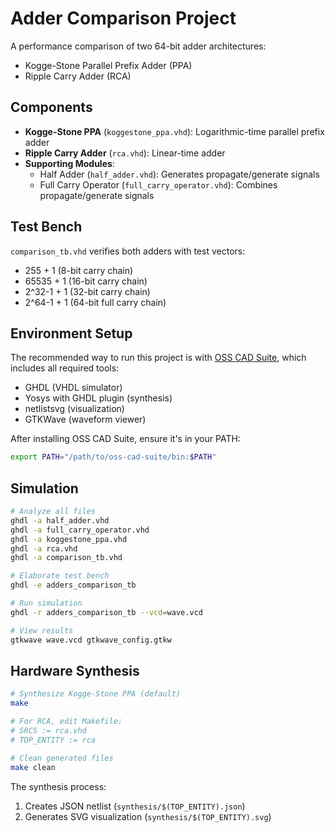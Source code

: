# Adder Comparison Project

A performance comparison of two 64-bit adder architectures:
- Kogge-Stone Parallel Prefix Adder (PPA)
- Ripple Carry Adder (RCA)

## Components

- **Kogge-Stone PPA** (`koggestone_ppa.vhd`): Logarithmic-time parallel prefix adder
- **Ripple Carry Adder** (`rca.vhd`): Linear-time adder
- **Supporting Modules**:
  - Half Adder (`half_adder.vhd`): Generates propagate/generate signals
  - Full Carry Operator (`full_carry_operator.vhd`): Combines propagate/generate signals

## Test Bench

`comparison_tb.vhd` verifies both adders with test vectors:
- 255 + 1 (8-bit carry chain)
- 65535 + 1 (16-bit carry chain)
- 2^32-1 + 1 (32-bit carry chain)
- 2^64-1 + 1 (64-bit full carry chain)

## Environment Setup

The recommended way to run this project is with [OSS CAD Suite](https://github.com/YosysHQ/oss-cad-suite-build), which includes all required tools:
- GHDL (VHDL simulator)
- Yosys with GHDL plugin (synthesis)
- netlistsvg (visualization)
- GTKWave (waveform viewer)

After installing OSS CAD Suite, ensure it's in your PATH:
```bash
export PATH="/path/to/oss-cad-suite/bin:$PATH"
```

## Simulation

```bash
# Analyze all files
ghdl -a half_adder.vhd
ghdl -a full_carry_operator.vhd
ghdl -a koggestone_ppa.vhd
ghdl -a rca.vhd
ghdl -a comparison_tb.vhd

# Elaborate test bench
ghdl -e adders_comparison_tb

# Run simulation
ghdl -r adders_comparison_tb --vcd=wave.vcd

# View results
gtkwave wave.vcd gtkwave_config.gtkw
```

## Hardware Synthesis

```bash
# Synthesize Kogge-Stone PPA (default)
make

# For RCA, edit Makefile:
# SRCS := rca.vhd
# TOP_ENTITY := rca

# Clean generated files
make clean
```

The synthesis process:
1. Creates JSON netlist (`synthesis/$(TOP_ENTITY).json`)
2. Generates SVG visualization (`synthesis/$(TOP_ENTITY).svg`)
